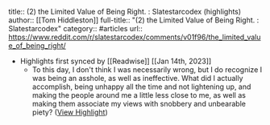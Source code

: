 title:: (2) the Limited Value of Being Right. : Slatestarcodex (highlights)
author:: [[Tom Hiddleston]]
full-title:: "(2) the Limited Value of Being Right. : Slatestarcodex"
category:: #articles
url:: https://www.reddit.com/r/slatestarcodex/comments/v01f96/the_limited_value_of_being_right/

- Highlights first synced by [[Readwise]] [[Jan 14th, 2023]]
	- To this day, I don't think I was necessarily wrong, but I do recognize I was being an asshole, as well as ineffective. What did I actually accomplish, being unhappy all the time and not lightening up, and making the people around me a little less close to me, as well as making them associate my views with snobbery and unbearable piety? ([View Highlight](https://read.readwise.io/read/01gpqg04a0yx8z9qe8nv2wbr67))